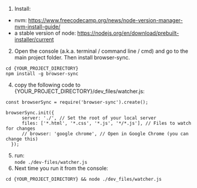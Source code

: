 1. Install:
- nvm: https://www.freecodecamp.org/news/node-version-manager-nvm-install-guide/
- a stable version of node: https://nodejs.org/en/download/prebuilt-installer/current
2. Open the console (a.k.a. terminal / command line / cmd) and go to the main project folder. Then install browser-sync. <br>
```
cd {YOUR_PROJECT_DIRECTORY}
npm install -g browser-sync
```
 
4. copy the following code to {YOUR_PROJECT_DIRECTORY}/dev_files/watcher.js:
  ```
const browserSync = require('browser-sync').create();

 browserSync.init({
        server: './', // Set the root of your local server
        files: ['*.html', '*.css', '*.js', '*/*.js'], // Files to watch for changes
        // browser: 'google chrome', // Open in Google Chrome (you can change this)
    });
 ```
    
5. run:<br>
  ```node ./dev-files/watcher.js```
6. Next time you run it from the console:
```
cd {YOUR_PROJECT_DIRECTORY} && node ./dev_files/watcher.js
```


